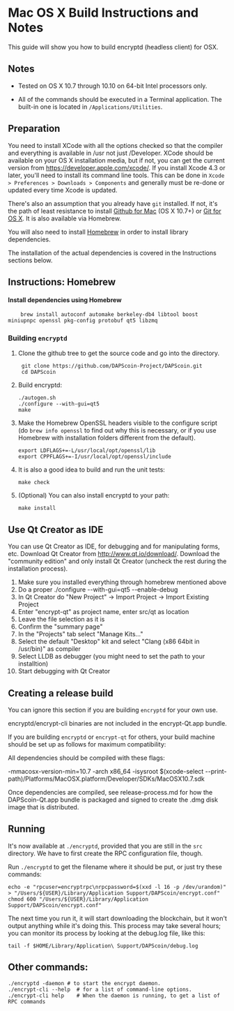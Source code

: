 Mac OS X Build Instructions and Notes
====================================
This guide will show you how to build encryptd (headless client) for OSX.

Notes
-----

* Tested on OS X 10.7 through 10.10 on 64-bit Intel processors only.

* All of the commands should be executed in a Terminal application. The
built-in one is located in `/Applications/Utilities`.

Preparation
-----------

You need to install XCode with all the options checked so that the compiler
and everything is available in /usr not just /Developer. XCode should be
available on your OS X installation media, but if not, you can get the
current version from https://developer.apple.com/xcode/. If you install
Xcode 4.3 or later, you'll need to install its command line tools. This can
be done in `Xcode > Preferences > Downloads > Components` and generally must
be re-done or updated every time Xcode is updated.

There's also an assumption that you already have `git` installed. If
not, it's the path of least resistance to install [Github for Mac](https://mac.github.com/)
(OS X 10.7+) or
[Git for OS X](https://code.google.com/p/git-osx-installer/). It is also
available via Homebrew.

You will also need to install [Homebrew](http://brew.sh) in order to install library
dependencies.

The installation of the actual dependencies is covered in the Instructions
sections below.

Instructions: Homebrew
----------------------

#### Install dependencies using Homebrew

        brew install autoconf automake berkeley-db4 libtool boost miniupnpc openssl pkg-config protobuf qt5 libzmq

### Building `encryptd`

1. Clone the github tree to get the source code and go into the directory.

        git clone https://github.com/DAPScoin-Project/DAPScoin.git
        cd DAPScoin

2.  Build encryptd:

        ./autogen.sh
        ./configure --with-gui=qt5
        make
3.  Make the Homebrew OpenSSL headers visible to the configure script  (do ```brew info openssl``` to find out why this is necessary, or if you use Homebrew with installation folders different from the default).

        export LDFLAGS+=-L/usr/local/opt/openssl/lib
        export CPPFLAGS+=-I/usr/local/opt/openssl/include

4.  It is also a good idea to build and run the unit tests:

        make check

5.  (Optional) You can also install encryptd to your path:

        make install

Use Qt Creator as IDE
------------------------
You can use Qt Creator as IDE, for debugging and for manipulating forms, etc.
Download Qt Creator from http://www.qt.io/download/. Download the "community edition" and only install Qt Creator (uncheck the rest during the installation process).

1. Make sure you installed everything through homebrew mentioned above
2. Do a proper ./configure --with-gui=qt5 --enable-debug
3. In Qt Creator do "New Project" -> Import Project -> Import Existing Project
4. Enter "encrypt-qt" as project name, enter src/qt as location
5. Leave the file selection as it is
6. Confirm the "summary page"
7. In the "Projects" tab select "Manage Kits..."
8. Select the default "Desktop" kit and select "Clang (x86 64bit in /usr/bin)" as compiler
9. Select LLDB as debugger (you might need to set the path to your installtion)
10. Start debugging with Qt Creator

Creating a release build
------------------------
You can ignore this section if you are building `encryptd` for your own use.

encryptd/encrypt-cli binaries are not included in the encrypt-Qt.app bundle.

If you are building `encryptd` or `encrypt-qt` for others, your build machine should be set up
as follows for maximum compatibility:

All dependencies should be compiled with these flags:

 -mmacosx-version-min=10.7
 -arch x86_64
 -isysroot $(xcode-select --print-path)/Platforms/MacOSX.platform/Developer/SDKs/MacOSX10.7.sdk

Once dependencies are compiled, see release-process.md for how the DAPScoin-Qt.app
bundle is packaged and signed to create the .dmg disk image that is distributed.

Running
-------

It's now available at `./encryptd`, provided that you are still in the `src`
directory. We have to first create the RPC configuration file, though.

Run `./encryptd` to get the filename where it should be put, or just try these
commands:

    echo -e "rpcuser=encryptrpc\nrpcpassword=$(xxd -l 16 -p /dev/urandom)" > "/Users/${USER}/Library/Application Support/DAPScoin/encrypt.conf"
    chmod 600 "/Users/${USER}/Library/Application Support/DAPScoin/encrypt.conf"

The next time you run it, it will start downloading the blockchain, but it won't
output anything while it's doing this. This process may take several hours;
you can monitor its process by looking at the debug.log file, like this:

    tail -f $HOME/Library/Application\ Support/DAPScoin/debug.log

Other commands:
-------

    ./encryptd -daemon # to start the encrypt daemon.
    ./encrypt-cli --help  # for a list of command-line options.
    ./encrypt-cli help    # When the daemon is running, to get a list of RPC commands
